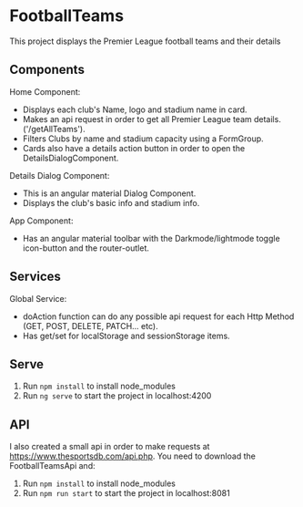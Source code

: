# FootballTeams

This project displays the Premier League football teams and their details

## Components

Home Component: 

* Displays each club's Name, logo and stadium name in card.
* Makes an api request in order to get all Premier League team details. ('/getAllTeams').
* Filters Clubs by name and stadium capacity using a FormGroup.
* Cards also have a details action button in order to open the DetailsDialogComponent.

Details Dialog Component: 

* This is an angular material Dialog Component.
* Displays the club's basic info and stadium info.

App Component: 

* Has an angular material toolbar with the Darkmode/lightmode toggle icon-button and the router-outlet.
## Services

Global Service: 

* doAction function can do any possible api request for each Http Method (GET, POST, DELETE, PATCH... etc).
* Has get/set for localStorage and sessionStorage items.

## Serve

1. Run `npm install` to install node_modules
2. Run `ng serve` to start the project in localhost:4200

## API

I also created a small api in order to make requests at https://www.thesportsdb.com/api.php. You need to download the FootballTeamsApi and:
1. Run `npm install` to install node_modules
2. Run `npm run start` to start the project in localhost:8081
